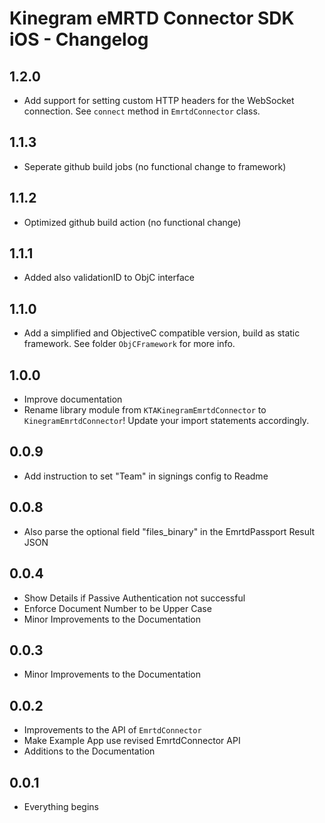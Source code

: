 # Kinegram eMRTD Connector SDK iOS - Changelog

## 1.2.0

* Add support for setting custom HTTP headers for the WebSocket connection. See `connect` method in `EmrtdConnector` class.

## 1.1.3

* Seperate github build jobs (no functional change to framework)

## 1.1.2

* Optimized github build action (no functional change)

## 1.1.1

* Added also validationID to ObjC interface

## 1.1.0

* Add a simplified and ObjectiveC compatible version, build as static framework. See folder `ObjCFramework` for more info.

## 1.0.0

* Improve documentation
* Rename library module from `KTAKinegramEmrtdConnector` to `KinegramEmrtdConnector`!
Update your import statements accordingly.

## 0.0.9

* Add instruction to set "Team" in signings config to Readme

## 0.0.8

* Also parse the optional field "files_binary" in the EmrtdPassport Result JSON

## 0.0.4

* Show Details if Passive Authentication not successful
* Enforce Document Number to be Upper Case
* Minor Improvements to the Documentation

## 0.0.3

* Minor Improvements to the Documentation

## 0.0.2

* Improvements to the API of `EmrtdConnector`
* Make Example App use revised EmrtdConnector API
* Additions to the Documentation

## 0.0.1

* Everything begins
